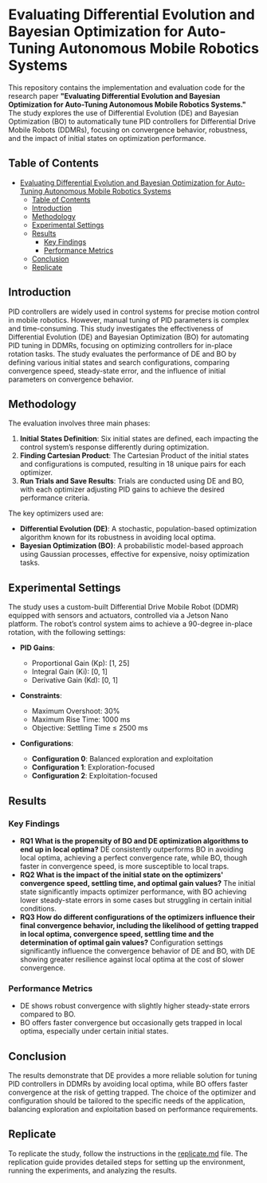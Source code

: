 # Evaluating Differential Evolution and Bayesian Optimization for Auto-Tuning Autonomous Mobile Robotics Systems

This repository contains the implementation and evaluation code for the research paper **"Evaluating Differential Evolution and Bayesian Optimization for Auto-Tuning Autonomous Mobile Robotics Systems."** The study explores the use of Differential Evolution (DE) and Bayesian Optimization (BO) to automatically tune PID controllers for Differential Drive Mobile Robots (DDMRs), focusing on convergence behavior, robustness, and the impact of initial states on optimization performance.

## Table of Contents

- [Evaluating Differential Evolution and Bayesian Optimization for Auto-Tuning Autonomous Mobile Robotics Systems](#evaluating-differential-evolution-and-bayesian-optimization-for-auto-tuning-autonomous-mobile-robotics-systems)
  - [Table of Contents](#table-of-contents)
  - [Introduction](#introduction)
  - [Methodology](#methodology)
  - [Experimental Settings](#experimental-settings)
  - [Results](#results)
    - [Key Findings](#key-findings)
    - [Performance Metrics](#performance-metrics)
  - [Conclusion](#conclusion)
  - [Replicate](#replicate)

## Introduction

PID controllers are widely used in control systems for precise motion control in mobile robotics. However, manual tuning of PID parameters is complex and time-consuming. This study investigates the effectiveness of Differential Evolution (DE) and Bayesian Optimization (BO) for automating PID tuning in DDMRs, focusing on optimizing controllers for in-place rotation tasks. The study evaluates the performance of DE and BO by defining various initial states and search configurations, comparing convergence speed, steady-state error, and the influence of initial parameters on convergence behavior.

## Methodology

The evaluation involves three main phases:

1. **Initial States Definition**: Six initial states are defined, each impacting the control system’s response differently during optimization.
2. **Finding Cartesian Product**: The Cartesian Product of the initial states and configurations is computed, resulting in 18 unique pairs for each optimizer.
3. **Run Trials and Save Results**: Trials are conducted using DE and BO, with each optimizer adjusting PID gains to achieve the desired performance criteria.

The key optimizers used are:

- **Differential Evolution (DE)**: A stochastic, population-based optimization algorithm known for its robustness in avoiding local optima.
- **Bayesian Optimization (BO)**: A probabilistic model-based approach using Gaussian processes, effective for expensive, noisy optimization tasks.

## Experimental Settings

The study uses a custom-built Differential Drive Mobile Robot (DDMR) equipped with sensors and actuators, controlled via a Jetson Nano platform. The robot’s control system aims to achieve a 90-degree in-place rotation, with the following settings:

- **PID Gains**:
  - Proportional Gain (Kp): [1, 25]
  - Integral Gain (Ki): [0, 1]
  - Derivative Gain (Kd): [0, 1]

- **Constraints**:
  - Maximum Overshoot: 30%
  - Maximum Rise Time: 1000 ms
  - Objective: Settling Time ≤ 2500 ms

- **Configurations**:
  - **Configuration 0**: Balanced exploration and exploitation
  - **Configuration 1**: Exploration-focused
  - **Configuration 2**: Exploitation-focused

## Results

### Key Findings

- **RQ1 What is the propensity of BO and DE optimization algorithms to end up in local optima?** DE consistently outperforms BO in avoiding local optima, achieving a perfect convergence rate, while BO, though faster in convergence speed, is more susceptible to local traps.
- **RQ2 What is the impact of the initial state on the optimizers' convergence speed, settling time, and optimal gain values?** The initial state significantly impacts optimizer performance, with BO achieving lower steady-state errors in some cases but struggling in certain initial conditions.
- **RQ3 How do different configurations of the optimizers influence their final convergence behavior, including the likelihood of getting trapped in local optima, convergence speed, settling time and the determination of optimal gain values?** Configuration settings significantly influence the convergence behavior of DE and BO, with DE showing greater resilience against local optima at the cost of slower convergence.

### Performance Metrics
- DE shows robust convergence with slightly higher steady-state errors compared to BO.
- BO offers faster convergence but occasionally gets trapped in local optima, especially under certain initial states.

## Conclusion

The results demonstrate that DE provides a more reliable solution for tuning PID controllers in DDMRs by avoiding local optima, while BO offers faster convergence at the risk of getting trapped. The choice of the optimizer and configuration should be tailored to the specific needs of the application, balancing exploration and exploitation based on performance requirements.

## Replicate

To replicate the study, follow the instructions in the [replicate.md](./replicate.md) file. The replication guide provides detailed steps for setting up the environment, running the experiments, and analyzing the results.
